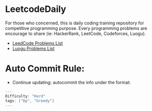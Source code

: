 # LeetcodeDaily

For those who concerned, this is daily coding training repository for competitive programming purpose. Every programming problems are encourage to share (ie: HackerRank, LeetCode, Codeforces, Luogu).

- [LeedCode Problems List](LeetCodeList.md)
- [Luogu Problems List](luoguList.md)

# Auto Commit Rule:
- Continue updating: autocommit the info under the format:


```c++
---
Difficulty: "Hard"
tags: ["Dp", "Greedy"]
---
```